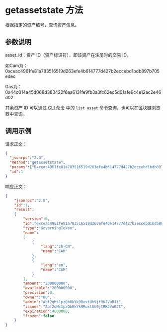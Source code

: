 # getassetstate 方法

根据指定的资产编号，查询资产信息。

## 参数说明

asset_id：资产 ID（资产标识符），即该资产在注册时的交易 ID。

如Cam为：0xceac4961fe81a783516519d263efe4b614777d427b2eccebd1bdb897b705edec

Gas为：0x44c014a45d068d383422f6aa6131fe9fb3a3fc62ec5d01afe9c4e12ac2e46d02

其余资产 ID 可以通过 [CLI 命令](../../../node/console.html) 中的 `list asset` 命令查询，也可以在区块链浏览器中查询。

## 调用示例

请求正文：

```json
{
  "jsonrpc":"2.0",
  "method":"getassetstate",
  "params":["0xceac4961fe81a783516519d263efe4b614777d427b2eccebd1bdb897b705edec"],
  "id":1
}
```

响应正文：

```json
{
    "jsonrpc":"2.0",
    "id":1,
    "result":
    {
        "version":0,
        "id":"0xceac4961fe81a783516519d263efe4b614777d427b2eccebd1bdb897b705edec",
        "type":"GoverningToken",
        "name":
        [
            {
                "lang":"zh-CN",
                "name":"CAM"
            },
            {
                "lang":"en",
                "name":"CAM"
            }
        ],
        "amount":"200000000",
        "available":"200000000",
        "precision":0,
        "owner":"00",
        "admin":"Abf2qMs1pzQb8kYk9RuxtUb9jtRKJVuBJt",
        "issuer":"Abf2qMs1pzQb8kYk9RuxtUb9jtRKJVuBJt",
        "expiration":4000000,
        "frozen":false
    }
}
```

